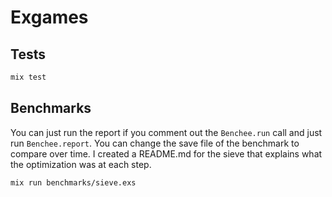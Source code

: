 # Exgames

## Tests

```sh
mix test
```

## Benchmarks

You can just run the report if you comment out the `Benchee.run` call and just
run `Benchee.report`. You can change the save file of the benchmark to compare
over time. I created a README.md for the sieve that explains what the
optimization was at each step.

```
mix run benchmarks/sieve.exs
```
